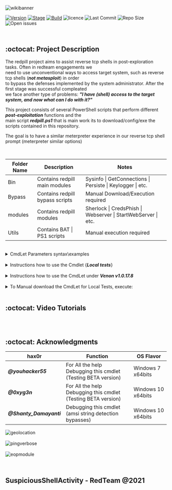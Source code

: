 
![wikibanner](https://user-images.githubusercontent.com/23490060/107761196-e0a29880-6d22-11eb-9dfc-35028c9463f6.png)

[![Version](https://img.shields.io/badge/redpill-1.2.5-brightgreen.svg?maxAge=259200)]()
[![Stage](https://img.shields.io/badge/Release-Stable-brightgreen.svg)]()
[![Build](https://img.shields.io/badge/Supported_OS-Windows-orange.svg)]()
![licence](https://img.shields.io/badge/license-GPLv3-brightgreen.svg)
![Last Commit](https://img.shields.io/github/last-commit/r00t-3xp10it/redpill)
![Repo Size](https://img.shields.io/github/repo-size/r00t-3xp10it/redpill)
![Open issues](https://img.shields.io/bitbucket/issues/r00t-3xp10it/redpill)

<br />

## :octocat: Project Description
The redpill project aims to assist reverse tcp shells in post-exploration tasks. Often in redteam engagements we<br />
need to use unconventional ways to access target system, such as reverse tcp shells (<b><i>not metasploit</i></b>) in order<br />
to bypass the defenses implemented by the system administrator. After the first stage was successful compleated<br />
we face another type of problems: <b><i>"I have (shell) access to the target system, and now what can I do with it?"</i></b><br />

This project consists of several PowerShell scripts that perform different <b><i>post-exploitation</i></b> functions and the<br />
main script <b><i>redpill.ps1</i></b> that is main work its to download/config/exe the scripts contained in this repository.<br />

The goal is to have a similar meterpreter experience in our reverse tcp shell prompt (meterpreter similar options)<br />

<br />

|Folder Name|Description|Notes|
|---|---|---|
|Bin|Contains redpill main modules|Sysinfo \| GetConnections \| Persiste \| Keylogger \| etc.|
|Bypass|Contains redpill bypass scripts|Manual Download/Execution required|
|modules|Contains redpill modules|Sherlock \| CredsPhish \| Webserver \| StartWebServer \| etc.|
|Utils|Contains BAT \| PS1 scripts| Manual execution required|

<br />

<details>
<summary>CmdLet Parameters syntax\examples</summary>

<br />

     This cmdlet belongs to the structure of venom v1.0.17.8 as a post-exploitation module.
     venom amsi evasion agents automatically uploads this CmdLet to %TMP% directory to be
     easily accessible in our reverse tcp shell ( shell prompt ).

<br />

<i>To List All Parameters Available, execute in powershell prompt:</i>

     .\redpill.ps1 -Help Parameters

<br />

|CmdLet Parameter Name|Parameter Arguments|Description|
|---|---|---|
|-SysInfo| Enum \| Verbose |Quick System Info OR Verbose Enumeration|
|-GetConnections| Enum \| Verbose |Enumerate Remote Host Active TCP Connections|
|-GetDnsCache| Enum \| Clear |Enumerate\Clear remote host DNS cache entrys|
|-GetInstalled| Enum |Enumerate Remote Host Applications Installed|
|-GetProcess| Enum \| Kill |Enumerate OR Kill Remote Host Running Process(s)|
|-GetTasks| Enum \| Create \| Delete |Enumerate\Create\Delete Remote Host Running Tasks|
|-GetLogs| Enum \| Verbose \| Clear |Enumerate eventvwr logs OR Clear All event logs|
|-GetBrowsers| Enum \| Verbose |Enumerate Installed Browsers and Versions OR Verbose|
|-Screenshot| 1 |Capture 1 Desktop Screenshot and Store it on %TMP%|
|-Camera| Enum \| Snap |Enum computer webcams OR capture default webcam snapshot|
|-StartWebServer| Python \| Powershell |Downloads webserver to %TMP% and executes the WebServer|
|-Keylogger| Start \| Stop |Start OR Stop recording remote host keystrokes|
|-MouseLogger| Start |Capture Screenshots of Mouse Clicks for 10 seconds|
|-PhishCreds| Start |Promp current user for a valid credential and leak captures|
|-GetPasswords| Enum \| Dump |Enumerate passwords of diferent locations {Store\|Regedit\|Disk}|
|-WifiPasswords| Dump \| ZipDump |Enum Available SSIDs OR ZipDump All Wifi passwords|
|-EOP| Enum \| Verbose |Find Missing Software Patchs for Privilege Escalation|
|-ADS| Enum \| Create \| Exec \| Clear|Hidde scripts { bat \| ps1 \| exe } on $DATA records (ADS)|
|-BruteZip| $Env:TMP\archive.zip |Brute force sellected Zip archive with the help of 7z.exe|
|-Upload| script.ps1|Upload script.ps1 from attacker apache2 webroot|
|-Persiste| $Env:TMP\Script.ps1 |Persiste script.ps1 on every startup {BeaconHome}|
|-CleanTracks| Clear \| Paranoid |Clean disk artifacts left behind {clean system tracks}|
|-AppLocker| Enum |Enumerate AppLocker Directorys with weak permissions|
|-FileMace| $Env:TMP\test.txt |Change File Mace {CreationTime,LastAccessTime,LastWriteTime}|
|-MetaData| $Env:TMP\test.exe |Display files \ applications description (metadata)|
|-PEHollow| $Env:TMP\test.exe |PE Process Hollowing {impersonate explorer.exe as parent}|
|-MsgBox| "Hello World." |Spawns "Hello World." msgBox on local host {wscriptComObject}|
|-SpeakPrank| "Hello World." |Make remote host speak user input sentence {prank}|
|-NetTrace| Enum |Agressive Enumeration with the help of netsh {native}|
|-PingSweep| Enum \| Verbose |Enumerate Active IP Address and open ports on Local Lan|

<br />

<i>To Display Detailed information about each parameter execute:</i>

     Syntax : .\redpill.ps1 -Help [ Parameter Name ]
     Example: .\redpill.ps1 -Help WifiPasswords

![Parametershelp](https://user-images.githubusercontent.com/23490060/107767610-1e0c2380-6d2d-11eb-946e-ce4988087dca.png)

</details>

<br />

<details>
<summary>Instructions how to use the Cmdlet {<b><i>Local tests</i></b>}</summary>

<br />

     This cmdlet belongs to the structure of venom v1.0.17.8 as a post-exploitation module.
     venom amsi evasion agents automatically uploads this CmdLet to %TMP% directory to be
     easily accessible in our reverse tcp shell ( shell ).

     'this section describes how to test this Cmdlet Locally without exploiting target host'

<br />

1º - Download CmdLet from GitHub repository to <b><i>'Local Disk'</i></b>

    iwr -Uri https://raw.githubusercontent.com/r00t-3xp10it/redpill/main/redpill.ps1 -OutFile redpill.ps1

<br />

2º - Set Powershell Execution Policy to <b><i>'UnRestricted'</i></b>

     Set-ExecutionPolicy UnRestricted -Scope CurrentUser

![ste](https://user-images.githubusercontent.com/23490060/106375669-f2308b80-6385-11eb-8cff-947178c52915.png)

<br />

3º -  Browse to <b><i>'redpill.ps1'</i></b> storage directory

     cd C:\Users\pedro\Desktop

![redpillpath](https://user-images.githubusercontent.com/23490060/107781146-76e4b780-6d3f-11eb-9a41-de1163086c70.png)

<br />

4º - Access CmdLet Help Menu {All Parameters}

     .\redpill.ps1 -Help Parameters

![menu](https://user-images.githubusercontent.com/23490060/107781666-0c804700-6d40-11eb-9fbc-4826705534e5.png)

<br />

5º - Access <b><i>[ -WifiPasswords ]</i></b> Detailed Parameter Help

     Syntax : .\redpill.ps1 -Help [ Parameter Name ]
     Example: .\redpill.ps1 -Help WifiPasswords

![Parametershelp](https://user-images.githubusercontent.com/23490060/107767610-1e0c2380-6d2d-11eb-946e-ce4988087dca.png)

<br />

6º - Running <b><i>[ -WifiPasswords ] [ Dump ]</i></b> Module 

     Syntax : .\redpill.ps1 [ -Parameter Name ] [ @argument ]
     Example: .\redpill.ps1 -WifiPasswords Dump

![wifidump](https://user-images.githubusercontent.com/23490060/107768059-c7531980-6d2d-11eb-9f2a-2e2f2e649f56.png)

</details>

<br />

<details>
<summary>Instructions how to use the CmdLet under <b><i>Venon v1.0.17.8</i></b></summary>

<br />

     This cmdlet belongs to the structure of venom v1.0.17.8 as a post-exploitation module.
     venom amsi evasion agents automatically uploads this CmdLet to %TMP% directory to be
     easily accessible in our reverse tcp shell ( shell prompt ).

<br />

1º - execute in reverse tcp shell prompt

    [SKYNET] C:\Users\pedro\AppData\Local\Temp> powershell -File redpill.ps1 -Help Parameters

<br />

![menu](https://user-images.githubusercontent.com/23490060/107781666-0c804700-6d40-11eb-9fbc-4826705534e5.png)

<br />

2º - Access <b><i>[ -WifiPasswords ]</i></b> Detailed Parameter Help

     [SKYNET] C:\Users\pedro\AppData\Local\Temp> powershell -File redpill.ps1 -Help WifiPasswords

![Parametershelp](https://user-images.githubusercontent.com/23490060/107767610-1e0c2380-6d2d-11eb-946e-ce4988087dca.png)

<br />

3º - Running <b><i>[ -WifiPasswords ] [ Dump ]</i></b> Module 

     [SKYNET] C:\Users\pedro\AppData\Local\Temp> powershell -File redpill.ps1 -WifiPasswords Dump

![wifidump](https://user-images.githubusercontent.com/23490060/107768059-c7531980-6d2d-11eb-9f2a-2e2f2e649f56.png)

</details>

<br />

<details>
<summary>To Manual download the CmdLet for Local Tests, execute:</summary><br />

    iwr -Uri https://raw.githubusercontent.com/r00t-3xp10it/redpill/main/redpill.ps1 -OutFile redpill.ps1

</details>

<br />

## :octocat: Video Tutorials

<br /><br />

## :octocat: Acknowledgments

|hax0r|Function|OS Flavor|
|---|---|---|
|<b><i>@youhacker55|For All the help Debugging this cmdlet (Testing BETA version)|Windows 7 x64bits</b>|
|<b><i>@0xyg3n|For All the help Debugging this cmdlet (Testing BETA version)|Windows 10 x64bits</b>|
|<b><i>@Shanty_Damayanti|Debugging this cmdlet (amsi string detection bypasses)|Windows 10 x64bits</b>|

![geolocation](https://user-images.githubusercontent.com/23490060/107866747-c7593380-6e6b-11eb-8e38-9ef3acdb3c01.png)<br /><br />
![pingverbose](https://user-images.githubusercontent.com/23490060/107841656-87834500-6db4-11eb-953c-22e2322577b6.png)<br /><br />
![eopmodule](https://user-images.githubusercontent.com/23490060/108617459-78347500-740e-11eb-8cce-90994c2e048a.png)


<br />

## SuspiciousShellActivity - RedTeam @2021
